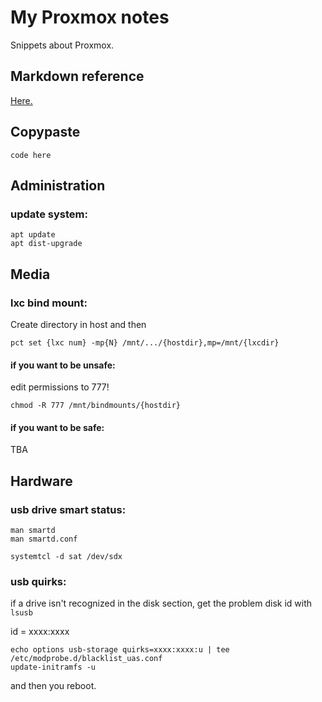 # My Proxmox notes
Snippets about Proxmox.

## Markdown reference

[Here.](https://www.markdownguide.org/cheat-sheet/)

## Copypaste

`code here`

## Administration
### update system:
`apt update`\
`apt dist-upgrade`

## Media
### lxc bind mount:
Create directory in host and then

`pct set {lxc num} -mp{N} /mnt/.../{hostdir},mp=/mnt/{lxcdir}`

#### if you want to be unsafe:
edit permissions to 777!

`chmod -R 777 /mnt/bindmounts/{hostdir}`

#### if you want to be safe:

TBA

## Hardware
### usb drive smart status:

`man smartd`\
`man smartd.conf`

`systemtcl -d sat /dev/sdx`

### usb quirks:
if a drive isn't recognized in the disk section, get the problem disk id with
`lsusb`

id = xxxx:xxxx

`echo options usb-storage quirks=xxxx:xxxx:u | tee /etc/modprobe.d/blacklist_uas.conf`\
`update-initramfs -u`

and then you reboot.
